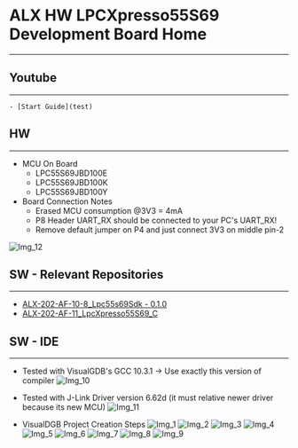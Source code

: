 # ALX HW LPCXpresso55S69 Development Board Home
---

## Youtube
---
    - [Start Guide](test)

## HW
---
- MCU On Board
    - LPC55S69JBD100E
    - LPC55S69JBD100K
    - LPC55S69JBD100Y
- Board Connection Notes
    - Erased MCU consumption @3V3 = 4mA
	- P8 Header UART_RX should be connected to your PC's UART_RX!
	- Remove default jumper on P4 and just connect 3V3 on middle pin-2

![Img_12](WikiFiles/Img/Img_12.jpg)

## SW - Relevant Repositories
---
- [ALX-202-AF-10-8_Lpc55s69Sdk - 0.1.0](https://bitbucket.org/-auralix-/alx-202-af-10-8_lpc55s69sdk/commits/tag/0.1.0)
- [ALX-202-AF-11_LpcXpresso55S69_C](https://bitbucket.org/-auralix-/alx-202-af-11_lpcxpresso55s69_c/src/master/)

## SW - IDE
---
- Tested with VisualGDB's GCC 10.3.1 -> Use exactly this version of compiler
![Img_10](WikiFiles/Img/Img_10.png)

- Tested with J-Link Driver version 6.62d (it must relative newer driver because its new MCU)
![Img_11](WikiFiles/Img/Img_11.png)

- VisualDGB Project Creation Steps
![Img_1](WikiFiles/Img/Img_1.png)
![Img_2](WikiFiles/Img/Img_2.png)
![Img_3](WikiFiles/Img/Img_3.png)
![Img_4](WikiFiles/Img/Img_4.png)
![Img_5](WikiFiles/Img/Img_5.png)
![Img_6](WikiFiles/Img/Img_6.png)
![Img_7](WikiFiles/Img/Img_7.png)
![Img_8](WikiFiles/Img/Img_8.png)
![Img_9](WikiFiles/Img/Img_9.png)
